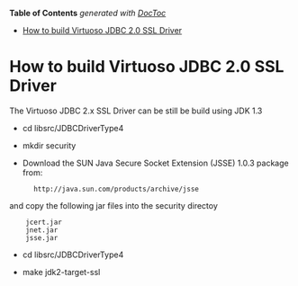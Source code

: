 <!-- START doctoc generated TOC please keep comment here to allow auto update -->
<!-- DON'T EDIT THIS SECTION, INSTEAD RE-RUN doctoc TO UPDATE -->
**Table of Contents**  *generated with [DocToc](https://github.com/thlorenz/doctoc)*

- [How to build Virtuoso JDBC 2.0 SSL Driver](#how-to-build-virtuoso-jdbc-20-ssl-driver)

<!-- END doctoc generated TOC please keep comment here to allow auto update -->

How to build Virtuoso JDBC 2.0 SSL Driver
=========================================

The Virtuoso JDBC 2.x SSL Driver can be still be build using JDK 1.3

  * cd libsrc/JDBCDriverType4

  * mkdir security

  * Download the SUN Java Secure Socket Extension (JSSE) 1.0.3
    package from:

```
	  http://java.sun.com/products/archive/jsse 
```

  and copy the following jar files into the security directoy

```
	jcert.jar
	jnet.jar
	jsse.jar
```

  * cd libsrc/JDBCDriverType4
  
  * make jdk2-target-ssl
